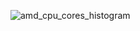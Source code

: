 ![amd_cpu_cores_histogram](https://github.com/user-attachments/assets/4df26327-daea-4996-b333-2ad75b49ef4b)
